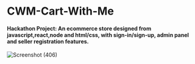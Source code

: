 # CWM-Cart-With-Me
#### Hackathon Project: An ecommerce store designed from javascript,react,node and html/css, with sign-in/sign-up, admin panel and seller registration features.


![Screenshot (406)](https://user-images.githubusercontent.com/75296875/133881024-4631b4fb-99d5-4064-8c11-bce432b09533.png)
